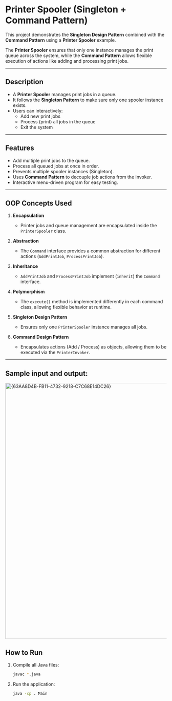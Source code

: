 # Printer Spooler (Singleton + Command Pattern)

This project demonstrates the **Singleton Design Pattern** combined with the **Command Pattern** using a **Printer Spooler** example.  

The **Printer Spooler** ensures that only one instance manages the print queue across the system, while the **Command Pattern** allows flexible execution of actions like adding and processing print jobs.  

---

## Description
- A **Printer Spooler** manages print jobs in a queue.  
- It follows the **Singleton Pattern** to make sure only one spooler instance exists.  
- Users can interactively:  
  - Add new print jobs  
  - Process (print) all jobs in the queue  
  - Exit the system  

---

## Features
- Add multiple print jobs to the queue.  
- Process all queued jobs at once in order.  
- Prevents multiple spooler instances (Singleton).  
- Uses **Command Pattern** to decouple job actions from the invoker.  
- Interactive menu-driven program for easy testing.  

---

## OOP Concepts Used
1. **Encapsulation**  
   - Printer jobs and queue management are encapsulated inside the `PrinterSpooler` class.  

2. **Abstraction**  
   - The `Command` interface provides a common abstraction for different actions (`AddPrintJob`, `ProcessPrintJob`).  

3. **Inheritance**  
   - `AddPrintJob` and `ProcessPrintJob` implement (`inherit`) the `Command` interface.  

4. **Polymorphism**  
   - The `execute()` method is implemented differently in each command class, allowing flexible behavior at runtime.  

5. **Singleton Design Pattern**  
   - Ensures only one `PrinterSpooler` instance manages all jobs.  

6. **Command Design Pattern**  
   - Encapsulates actions (Add / Process) as objects, allowing them to be executed via the `PrinterInvoker`.  


---
## Sample input and output:

<img width="702" height="797" alt="{63AA8D4B-FB11-4732-9218-C7C68E14DC26}" src="https://github.com/user-attachments/assets/90d711c1-30b6-466d-a052-5160de2855f5" />


## How to Run  

1. Compile all Java files:  
   ```bash
   javac *.java

2. Run the application:
   ```bash
   java -cp . Main

